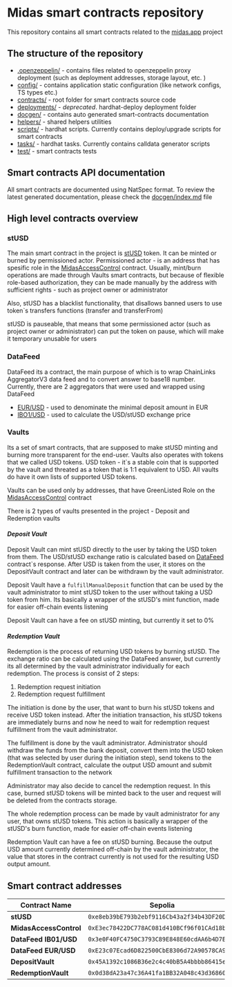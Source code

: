 # Midas smart contracts repository

This repository contains all smart contracts related to the [midas.app](https://midas.app) project

## The structure of the repository

- [.openzeppelin/](./.openzeppelin/) - contains files related to openzeppelin proxy deployment (such as deployment addresses, storage layout, etc. )
- [config/](./config/) - contains application static configuration (like network configs, TS types etc.)
- [contracts/](./contracts/) - root folder for smart contracts source code
- [deployments/](./deployments/) - *deprecated*. hardhat-deploy deployment folder
- [docgen/](./docgen/) - contains auto generated smart-contracts documentation
- [helpers/](./helpers/) - shared helpers utilities
- [scripts/](./scripts/) - hardhat scripts. Currently contains deploy/upgrade scripts for smart contracts
- [tasks/](./tasks/) - hardhat tasks. Currently contains calldata generator scripts
- [test/](./test/) - smart contracts tests


## Smart contracts API documentation

All smart contracts are documented using NatSpec format. To review the latest generated documentation, please check the [docgen/index.md](./docgen/index.md) file


## High level contracts overview

### **stUSD**
The main smart contract in the project is [stUSD](./contracts/stUSD.sol) token. It can be minted or burned by permissioned actor. Permissioned actor - is an address that has spesific role in the [MidasAccessControl](./contracts/access/MidasAccessControl.sol) contract. Usually, mint/burn operations are made through Vaults smart contracts, but because of flexible role-based authorization, they can be made manually by the address with sufficient rights - such as project owner or administrator

Also, stUSD has a blacklist functionality, that disallows banned users to use token`s transfers functions (transfer and transferFrom)

stUSD is pauseable, that means that some permissioned actor (such as project owner or administrator) can put the token on pause, which will make it temporary unusable for users


### **DataFeed**

DataFeed its a contract, the main purpose of which is to wrap ChainLinks AggregatorV3 data feed and to convert answer to base18 number. Currently, there are 2 aggregators that were used and wrapped using DataFeed
- [EUR/USD](https://data.chain.link/ethereum/mainnet/fiat/eur-usd) - used to denominate the minimal deposit amount in EUR
- [IBO1/USD](https://data.chain.link/ethereum/mainnet/indexes/ib01-usd) - used to calculate the USD/stUSD exchange price
### **Vaults**

Its a set of smart contracts, that are supposed to make stUSD minting and burning more transparent for the end-user. Vaults also operates with tokens that we called USD tokens. USD token - it`s a stable coin that is supported by the vault and threated as a token that is 1:1 equivalent to USD. All vaults do have it own lists of supported USD tokens.

Vaults can be used only by addresses, that have GreenListed Role on the [MidasAccessControl](./contracts/access/MidasAccessControl.sol) contract

There is 2 types of vaults presented in the project - Deposit and Redemption vaults

#### ***Deposit Vault***

Deposit Vault can mint stUSD directly to the user by taking the USD token from them. The USD/stUSD exchange ratio is calculated based on [DataFeed](./contracts/feeds/DataFeed.sol) contract`s response. After USD is taken from the user, it stores on the DepositVault contract and later can be withdrawn by the vault administrator. 

Deposit Vault have a `fulfillManualDeposit` function that can be used by the vault administrator to mint stUSD token to the user without taking a USD token from him. Its basically a wrapper of the stUSD's mint function, made for easier off-chain events listening

Deposit Vault can have a fee on stUSD minting, but currently it set to 0%


#### ***Redemption Vault***

Redemption is the process of returning USD tokens by burning stUSD. The exchange ratio can be calculated using the DataFeed answer, but currently its all determined by the vault administrator individually for each redemption. The process is consist of 2 steps: 

1. Redemption request initiation
2. Redemption request fulfillment

The initiation is done by the user, that want to burn his stUSD tokens and receive USD token instead. After the initiation transaction, his stUSD tokens are immediately burns and now he need to wait for redemption request fulfillment from the vault administrator. 

The fulfillment is done by the vault administrator. Administrator should withdraw the funds from the bank deposit, convert them into the USD token (that was selected by user during the initiation step), send tokens to the RedemptionVault contract, calculate the output USD amount and submit fulfillment transaction to the network

Administrator may also decide to cancel the redemption request. In this case, burned stUSD tokens will be minted back to the user and request will be deleted from the contracts storage.

The whole redemption process can be made by vault administrator for any user, that owns stUSD tokens. This action is basically a wrapper of the stUSD's burn function, made for easier off-chain events listening

Redemption Vault can have a fee on stUSD burning. Because the output USD amount currently determined off-chain by the vault administrator, the value that stores in the contract currently is not used for the resulting USD output amount.


## Smart contract addresses

|Contract Name|Sepolia|Mainnet| 
|-|-|-|
|**stUSD**|`0xe8eb39bE793b2ebf9116Cb43a2f34b43DF20D879`|-|
|**MidasAccessControl**|`0xE3ec78422DC778AC081d410BCf96f01CAd18be4e`|-|
|**DataFeed IB01/USD**|`0x3e0F40FC4750C3793C89E848E60cdAA6b4D7E545`|-|
|**DataFeed EUR/USD**|`0xE23c07Ecad6D822500CbE8306d72A90578CA9F11`|-|
|**DepositVault**|`0x45A1392c1086B36e2c4c40bB5A4bbbb86415e8D7`|-|
|**RedemptionVault**|`0x0d38dA23a47c36A41fa1BB32A048c43d368600F7`|-|
